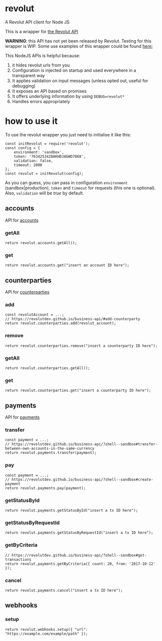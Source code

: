 # revolut
A Revolut API client for Node JS

This is a wrapper for [the Revolut API](https://revolutdev.github.io/business-api/#introduction)

**WARNING**: this API has not yet been released by Revolut. Testing for this wrapper is WIP. Some use examples of this wrapper could be found [here](https://github.com/feliun/revolut/tree/master/playground);

This NodeJS APIs is helpful because:

1. it hides revolut urls from you
2. Configuration is injected on startup and used everywhere in a transparent way
3. It applies validation on input messages (unless opted out, useful for debugging)
4. It exposes an API based on promises
5. It offers underlying information by using `DEBUG=revolut*`
6. Handles errors appropriately

# how to use it
To use the revolut wrapper you just need to initialise it like this:

```
const initRevolut = require('revolut');
const config = {
    environment: 'sandbox',
    token: '7634253428AKHDJAGWD7868',
    validation: false,
    timeout: 2000
};
const revolut = initRevolut(config);
```

As you can guess, you can pass in configuration `environment` (sandbox|production), `token` and `timeout` for requests (this one is optional). Also, `validation` will be _true_ by default.

## accounts
API for [accounts](https://revolutdev.github.io/business-api/?shell--sandbox#accounts)

### getAll
```
return revolut.accounts.getAll();
```

### get
```
return revolut.accounts.get("insert an account ID here");
```

## counterparties
API for [counterparties](https://revolutdev.github.io/business-api/?shell--sandbox#counterparties)

### add
```
const revolutAccount = ...;
// https://revolutdev.github.io/business-api/#add-counterparty
return revolut.counterparties.add(revolut_account);
```

### remove
```
return revolut.counterparties.remove("insert a counterparty ID here");
```

### getAll
```
return revolut.counterparties.getAll();
```

### get
```
return revolut.counterparties.get("insert a counterparty ID here");
```

## payments
API for [payments](https://revolutdev.github.io/business-api/?shell--sandbox#payments)
### transfer
```
const payment = ...;
// https://revolutdev.github.io/business-api/?shell--sandbox#transfer-between-own-accounts-in-the-same-currency
return revolut.payments.transfer(payment);
```

### pay
```
const payment = ...;
// https://revolutdev.github.io/business-api/?shell--sandbox#create-payment
return revolut.payments.pay(payment);
```

### getStatusById
```
return revolut.payments.getStatusById("insert a tx ID here");
```

### getStatusByRequestId
```
return revolut.payments.getStatusByRequestId("insert a tx ID here");
```

### getByCriteria
```
// https://revolutdev.github.io/business-api/?shell--sandbox#get-transactions
return revolut.payments.getByCriteria({ count: 20, from: '2017-10-12' });
```

### cancel
```
return revolut.payments.cancel("insert a tx ID here");
```

## webhooks
### setup
```
return revolut.webhooks.setup({ "url": "https://example.com/example/path" });
```
